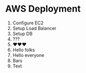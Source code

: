 # AWS Deployment
1. Configure EC2
2. Setup Load Balancer
3. Setup DB
4. ???
5. ❤️❤️❤️
6. Hello folks
7. Hello everyone
8. Bars
9. Text
